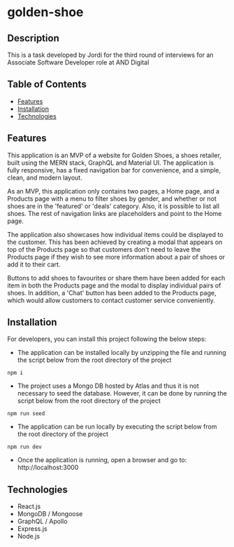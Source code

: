 # golden-shoe

## Description

This is a task developed by Jordi for the third round of interviews for an Associate Software Developer role at AND Digital

## Table of Contents

- [Features](#features)
- [Installation](#installation)
- [Technologies](#technologies)

## Features

This application is an MVP of a website for Golden Shoes, a shoes retailer, built using the MERN stack, GraphQL and Material UI. The application is fully responsive, has a fixed navigation bar for convenience, and a simple, clean, and modern layout.

As an MVP, this application only contains two pages, a Home page, and a Products page with a menu to filter shoes by gender, and whether or not shoes are in the 'featured' or 'deals' category. Also, it is possible to list all shoes. The rest of navigation links are placeholders and point to the Home page.

The application also showcases how individual items could be displayed to the customer. This has been achieved by creating a modal that appears on top of the Products page so that customers don't need to leave the Products page if they wish to see more information about a pair of shoes or add it to their cart.

Buttons to add shoes to favourites or share them have been added for each item in both the Products page and the modal to display individual pairs of shoes. In addition, a 'Chat' button has been added to the Products page, which would allow customers to contact customer service conveniently.

## Installation

For developers, you can install this project following the below steps:

- The application can be installed locally by unzipping the file and running the script below from the root directory of the project

```
npm i
```

- The project uses a Mongo DB hosted by Atlas and thus it is not necessary to seed the database. However, it can be done by running the script below from the root directory of the project

```
npm run seed
```

- The application can be run locally by executing the script below from the root directory of the project

```
npm run dev
```

- Once the application is running, open a browser and go to: http://localhost:3000

## Technologies

- React.js
- MongoDB / Mongoose
- GraphQL / Apollo
- Express.js
- Node.js